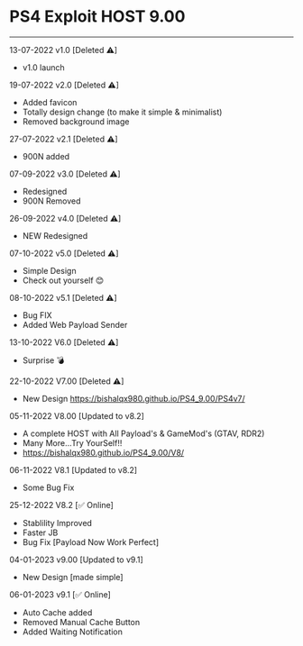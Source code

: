 # PS4 Exploit HOST 9.00
---
13-07-2022 v1.0 [Deleted ⚠]
- v1.0 launch

19-07-2022 v2.0 [Deleted ⚠]
- Added favicon
- Totally design change (to make it simple & minimalist)
- Removed background image 

27-07-2022 v2.1 [Deleted ⚠]
- 900N added

07-09-2022 v3.0 [Deleted ⚠]
- Redesigned
- 900N Removed

26-09-2022 v4.0 [Deleted ⚠]
- NEW Redesigned

07-10-2022 v5.0 [Deleted ⚠]
- Simple Design
- Check out yourself 😊

08-10-2022 v5.1 [Deleted ⚠]
- Bug FIX
- Added Web Payload Sender

13-10-2022 V6.0 [Deleted ⚠]
- Surprise 💣

22-10-2022 V7.00 [Deleted ⚠]
- New Design https://bishalqx980.github.io/PS4_9.00/PS4v7/

05-11-2022 V8.00 [Updated to v8.2]
- A complete HOST with All Payload's & GameMod's (GTAV, RDR2)
- Many More...Try YourSelf!!
- https://bishalqx980.github.io/PS4_9.00/V8/

06-11-2022 V8.1 [Updated to v8.2]
- Some Bug Fix

25-12-2022 V8.2 [✅ Online]
- Stablility Improved
- Faster JB
- Bug Fix [Payload Now Work Perfect]

04-01-2023 v9.00 [Updated to v9.1]
- New Design [made simple]

06-01-2023 v9.1 [✅ Online]
- Auto Cache added
- Removed Manual Cache Button
- Added Waiting Notification

